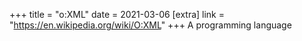 +++
title = "o:XML"
date = 2021-03-06
[extra]
link = "https://en.wikipedia.org/wiki/O:XML"
+++
A programming language

